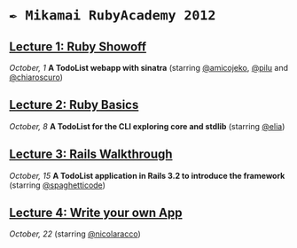 # `✒ Mikamai RubyAcademy 2012`



## [Lecture 1: Ruby Showoff](https://github.com/mikamai/RubyAcademyTodoList/tree/2012/lecture-1)

_October, 1_ **A TodoList webapp with sinatra** (starring [@amicojeko][], [@pilu][] and [@chiaroscuro][])


## [Lecture 2: Ruby Basics](https://github.com/mikamai/RubyAcademyTodoList/tree/2012/lecture-2)

_October, 8_ **A TodoList for the CLI exploring core and stdlib** (starring [@elia][])


## [Lecture 3: Rails Walkthrough](https://github.com/mikamai/RubyAcademyTodoList/tree/2012/lecture-3)

_October, 15_ **A TodoList application in Rails 3.2 to introduce the framework** (starring [@spaghetticode][])


## [Lecture 4: Write your own App](https://github.com/mikamai/RubyAcademyTodoList/tree/2012/lecture-4)

_October, 22_ (starring [@nicolaracco][])


[@pilu]: http://github.com/pilu
[@elia]: http://github.com/elia
[@amicojeko]: http://github.com/amicojeko
[@chiaroscuro]: http://github.com/chiaroscuro
[@nicolaracco]: https://github.com/nicolaracco
[@spaghetticode]: http://github.com/spaghetticode
